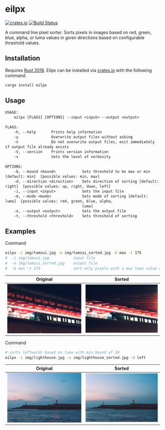 # eilpx

[![crates.io](https://img.shields.io/crates/v/eilpx.svg)](https://crates.io/crates/eilpx) [![Build Status](https://travis-ci.org/drklee3/eilpx.svg?branch=master)](https://travis-ci.org/drklee3/eilpx)

A command line pixel sorter.  Sorts pixels in images based on red, green, blue, alpha, or luma values in given directions based on configurable threshold values.

## Installation

Requires [Rust 2018](https://www.rust-lang.org/tools/install).  Eilpx can be installed via [crates.io](https://crates.io/crates/eilpx) with the following command.

```bash
cargo install eilpx
```

## Usage

```text
USAGE:
    eilpx [FLAGS] [OPTIONS] --input <input> --output <output>

FLAGS:
    -h, --help       Prints help information
    -y               Overwrite output files without asking
    -n               Do not overwrite output files, exit immediately if output file already exists
    -V, --version    Prints version information
    -v               Sets the level of verbosity

OPTIONS:
    -b, --bound <bound>            Sets threshold to be max or min [default: min]  [possible values: min, max]
    -d, --direction <direction>    Sets direction of sorting [default: right]  [possible values: up, right, down, left]
    -i, --input <input>            Sets the input file
    -m, --mode <mode>              Sets mode of sorting [default: luma]  [possible values: red, green, blue, alpha,
                                   luma]
    -o, --output <output>          Sets the output file
    -t, --threshold <threshold>    Sets threshold of sorting
```

## Examples

Command

```bash
eilpx -i img/tamsui.jpg -o img/tamsui_sorted.jpg -b max -t 175
#  -i img/tamsui.jpg           input file
#  -o img/tamsui_sorted.jpg    output file
#  -b max -t 175               sort only pixels with a max luma value of 175
```

Original                    | Sorted                           |
--------------------------- | -------------------------------- |
![Original](img/tamsui.jpg) | ![Sorted](img/tamsui_sorted.jpg) |

Command

```bash
# sorts leftwards based on luma with min bound of 50
eilpx -i img/lighthouse.jpg -o img/lighthouse_sorted.jpg -d left
```

Original                        | Sorted                               |
------------------------------- | ------------------------------------ |
![Original](img/lighthouse.jpg) | ![Sorted](img/lighthouse_sorted.jpg) |
